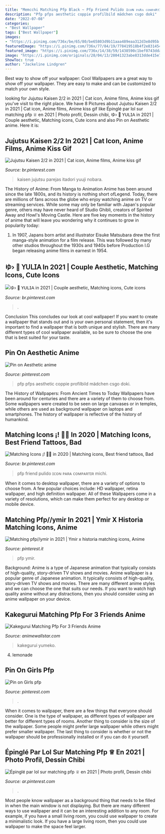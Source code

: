 ```yaml
---
title: "Memcchi Matching Pfp Black ~ Pfp Friend Pulido ɪᴄᴏɴ ᴘᴀʀᴀ ᴄᴏᴍᴘᴀʀᴛɪʀ Michi"
description: "Pfp pfps aesthetic coppie profilbild mädchen csgo doki"
date: "2022-07-08"
categories:
- "Best Wallpaper"
tags: ["Best Wallpaper"]
images:
- "https://i.pinimg.com/736x/be/65/80/be65803d9b11aaa489eaa312d3e8d95b.jpg"
featuredImage: "https://i.pinimg.com/736x/77/84/19/778419518b4f2e831454cc2278aa5ad5.jpg"
featured_image: "https://i.pinimg.com/736x/14/38/59/1438590c1bef0743ddaaa78f5dabd9a1.jpg"
image: "https://i.pinimg.com/originals/28/04/13/28041323abe8313dde415e74b5b201ca.jpg"
ShowToc: true
author: "Jackeline Lindgren"
---
```



Best way to show off your wallpaper:
Cool Wallpapers are a great way to show off your wallpaper. They are easy to make and can be customized to match your own style.

	

		
looking for Jujutsu Kaisen 2/2 in 2021 | Cat icon, Anime films, Anime kiss gif you've visit to the right place. We have 8 Pictures about Jujutsu Kaisen 2/2 in 2021 | Cat icon, Anime films, Anime kiss gif like Épinglé par lol sur matching pfp ♕ en 2021 | Photo profil, Dessin chibi, ゆ› 🧃 𝖸𝖴𝖫𝖨𝖠 in 2021 | Couple aesthetic, Matching icons, Cute icons and also Pin on Aesthetic anime. Here it is:
		
    
## Jujutsu Kaisen 2/2 In 2021 | Cat Icon, Anime Films, Anime Kiss Gif

<img loading=lazy src="https://i.pinimg.com/736x/4c/91/af/4c91afa98322f48aefb4b00b9e7f1e0e.jpg" onerror="this.onerror=null;this.src='https://tse1.mm.bing.net/th?id=OIP.AQbjhi8UsSJJu_KNNZGT7AHaJn&amp;pid=15.1';" alt="Jujutsu Kaisen 2/2 in 2021 | Cat icon, Anime films, Anime kiss gif">

_Source: br.pinterest.com_

>kaisen jujutsu parejas itadori yuuji nobara. 

	

The History of Anime: From Manga to Animation
Anime has been around since the late 1800s, and its history is nothing short ofLegend. Today, there are millions of fans across the globe who enjoy watching anime on TV or streaming services. While some may only be familiar with Japan's popular genre, others may have never heard of Studio Ghibli, creators of Spirited Away and Howl's Moving Castle. Here are five key moments in the history of anime that will leave you wondering why it continues to grow in popularity today:
1) In 1907, Japans born artist and illustrator Eisuke Matsubara drew the first manga-style animation for a film release. This was followed by many other studios throughout the 1930s and 1940s before Production I.G began releasing anime films in earnest in 1954.

    
## ゆ› 🧃 𝖸𝖴𝖫𝖨𝖠 In 2021 | Couple Aesthetic, Matching Icons, Cute Icons

<img loading=lazy src="https://i.pinimg.com/736x/6c/e5/b4/6ce5b422e14560bdd34040c4292cb71c.jpg" onerror="this.onerror=null;this.src='https://tse2.mm.bing.net/th?id=OIP.-LtlolqHZ6pNSZ1VCjOoTwHaHa&amp;pid=15.1';" alt="ゆ› 🧃 𝖸𝖴𝖫𝖨𝖠 in 2021 | Couple aesthetic, Matching icons, Cute icons">

_Source: br.pinterest.com_

>. 

	

Conclusion
This concludes our look at cool wallpaper! If you want to create a wallpaper that stands out and is your own personal statement, then it's important to find a wallpaper that is both unique and stylish. There are many different types of cool wallpaper available, so be sure to choose the one that is best suited for your taste.

    
## Pin On Aesthetic Anime

<img loading=lazy src="https://i.pinimg.com/736x/1c/34/86/1c34868f9f230cc7e07ce1e54463c46a.jpg" onerror="this.onerror=null;this.src='https://tse4.mm.bing.net/th?id=OIP.XdLjbZ2DPdzRmG6S0Et5qAAAAA&amp;pid=15.1';" alt="Pin on Aesthetic anime">

_Source: pinterest.com_

>pfp pfps aesthetic coppie profilbild mädchen csgo doki. 

	

The History of Wallpapers: From Ancient Times to Today
Wallpapers have been around for centuries and there are a variety of them to choose from. Some wallpapers were created to be seen on large canvases or in temples, while others are used as background wallpaper on laptops and smartphones. The history of wallpaper is reflective of the history of humankind.

    
## Matching Icons ¡! 🌱🌿 In 2020 | Matching Icons, Best Friend Tattoos, Bad

<img loading=lazy src="https://i.pinimg.com/736x/14/38/59/1438590c1bef0743ddaaa78f5dabd9a1.jpg" onerror="this.onerror=null;this.src='https://tse4.mm.bing.net/th?id=OIP.uyCsXSMfUnpQQu4HsPa9TAAAAA&amp;pid=15.1';" alt="Matching Icons ¡! 🌱🌿 in 2020 | Matching icons, Best friend tattoos, Bad">

_Source: br.pinterest.com_

>pfp friend pulido ɪᴄᴏɴ ᴘᴀʀᴀ ᴄᴏᴍᴘᴀʀᴛɪʀ michi. 

	

When it comes to desktop wallpaper, there are a variety of options to choose from. A few popular choices include: HD wallpaper, retina wallpaper, and high definition wallpaper. All of these Wallpapers come in a variety of resolutions, which can make them perfect for any desktop or mobile device. 

    
## Matching Pfp//ymir In 2021 | Ymir X Historia Matching Icons, Anime

<img loading=lazy src="https://i.pinimg.com/736x/99/c6/e4/99c6e4e55231342a30292465e7f0a369.jpg" onerror="this.onerror=null;this.src='https://tse3.mm.bing.net/th?id=OIP.LxNnY3YNckngnc8UHDTgEgHaHa&amp;pid=15.1';" alt="Matching pfp//ymir in 2021 | Ymir x historia matching icons, Anime">

_Source: pinterest.it_

>pfp ymir. 

	

Background: Anime is a type of Japanese animation that typically consists of high-quality, story-driven TV shows and movies.
Anime wallpaper is a popular genre of Japanese animation. It typically consists of high-quality, story-driven TV shows and movies. There are many different anime styles and we can choose the one that suits our needs. If you want to watch high quality anime without any distractions, then you should consider using an anime wallpaper on your device.

    
## Kakegurui Matching Pfp For 3 Friends Anime

<img loading=lazy src="https://i.pinimg.com/originals/28/04/13/28041323abe8313dde415e74b5b201ca.jpg" onerror="this.onerror=null;this.src='https://tse1.mm.bing.net/th?id=OIP.j9pRkUUxT6EcnW0J-UOHOAHaHa&amp;pid=15.1';" alt="Kakegurui Matching Pfp For 3 Friends Anime">

_Source: animewallstar.com_

>kakegurui yumeko. 

	

4. lemonade 

    
## Pin On Girls Pfp

<img loading=lazy src="https://i.pinimg.com/736x/be/65/80/be65803d9b11aaa489eaa312d3e8d95b.jpg" onerror="this.onerror=null;this.src='https://tse3.mm.bing.net/th?id=OIP.Li1pmXnqi7gwwtCHZga17wHaHa&amp;pid=15.1';" alt="Pin on Girls pfp">

_Source: pinterest.com_

>. 

	

When it comes to wallpaper, there are a few things that everyone should consider. One is the type of wallpaper, as different types of wallpaper are better for different types of rooms. Another thing to consider is the size of the wallpaper. Some people might prefer large wallpaper while others might prefer smaller wallpaper. The last thing to consider is whether or not the wallpaper should be professionally installed or if you can do it yourself.

    
## Épinglé Par Lol Sur Matching Pfp ♕ En 2021 | Photo Profil, Dessin Chibi

<img loading=lazy src="https://i.pinimg.com/736x/77/84/19/778419518b4f2e831454cc2278aa5ad5.jpg" onerror="this.onerror=null;this.src='https://tse4.mm.bing.net/th?id=OIP.19-KR8O7ZS1nZILcXRUTBQHaHa&amp;pid=15.1';" alt="Épinglé par lol sur matching pfp ♕ en 2021 | Photo profil, Dessin chibi">

_Source: ar.pinterest.com_

>. 

	

Most people know wallpaper as a background thing that needs to be filled in when the main window is not displaying. But there are many different ways to use wallpaper and it can be an interesting addition to any room. For example, if you have a small living room, you could use wallpaper to create a minimalistic look. If you have a large living room, then you could use wallpaper to make the space feel larger.

